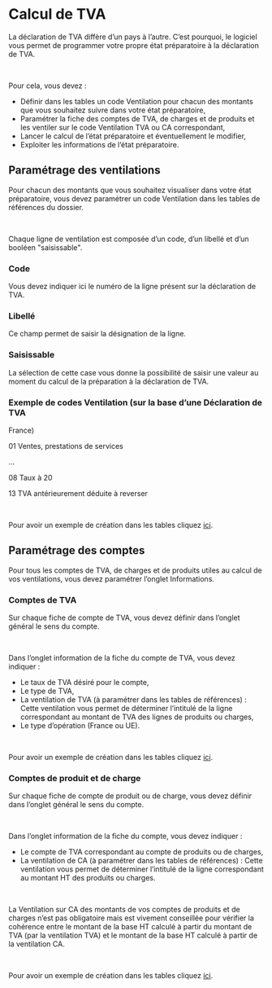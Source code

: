 # Calcul de TVA



La déclaration de TVA diffère d’un pays à l’autre. C’est pourquoi, le 
 logiciel vous permet de programmer votre propre état préparatoire à la 
 déclaration de TVA.


 


Pour cela, vous devez :


* Définir 
 dans les tables un code Ventilation pour chacun des montants que vous 
 souhaitez suivre dans votre état préparatoire,
* Paramétrer 
 la fiche des comptes de TVA, de charges et de produits et les ventiler 
 sur le code Ventilation TVA ou CA correspondant,
* Lancer 
 le calcul de l’état préparatoire et éventuellement le modifier,
* Exploiter 
 les informations de l’état préparatoire.


## Paramétrage des ventilations


Pour chacun des montants que vous souhaitez visualiser dans votre état 
 préparatoire, vous devez paramétrer un code Ventilation dans les tables 
 de références du dossier.


 


Chaque ligne de ventilation est composée d’un code, d’un libellé et 
 d’un booléen "saisissable".


### Code


Vous devez indiquer ici le numéro de la ligne 
 présent sur la déclaration de TVA.


### Libellé


Ce champ permet de saisir la désignation de 
 la ligne.


### Saisissable


La sélection de cette case vous donne la possibilité 
 de saisir une valeur au moment du calcul de la préparation à la déclaration 
 de TVA.


### Exemple de codes Ventilation (sur la base d’une Déclaration de TVA 
 France)


01 Ventes, prestations de services


…


08 Taux à 20


13 TVA antérieurement déduite à reverser


 


Pour avoir un exemple de création dans les tables cliquez [ici](ExempleVentilationTVA.md).


## Paramétrage des comptes


Pour tous les comptes de TVA, de charges et de produits utiles au calcul 
 de vos ventilations, vous devez paramétrer l’onglet Informations.


### Comptes de TVA


Sur chaque fiche de compte de TVA, vous devez définir dans l’onglet 
 général le sens du compte.


 


Dans l’onglet information de la fiche du compte de TVA, vous devez indiquer 
 :


* Le taux 
 de TVA désiré pour le compte,
* Le type 
 de TVA,
* La ventilation 
 de TVA (à paramétrer dans les tables de références) : Cette ventilation 
 vous permet de déterminer l’intitulé de la ligne correspondant au 
 montant de TVA des lignes de produits ou charges,
* Le type 
 d’opération (France ou UE).


 


Pour avoir un exemple de création dans les tables cliquez [ici](ExempleParametrageCompteTVA.md).


### Comptes de produit et de charge


Sur chaque fiche de compte de produit ou de charge, vous devez définir 
 dans l’onglet général le sens du compte.


 


Dans l’onglet information de la fiche du compte, vous devez indiquer 
 :


* Le compte de TVA 
 correspondant au compte de produits ou de charges,
* La ventilation 
 de CA (à paramétrer dans les tables de références) : Cette ventilation 
 vous permet de déterminer l’intitulé de la ligne correspondant au 
 montant HT des produits ou charges.


 


La Ventilation sur CA des montants de vos comptes de produits et de 
 charges n’est pas obligatoire mais est vivement conseillée pour vérifier 
 la cohérence entre le montant de la base HT calculé à partir du montant 
 de TVA (par la ventilation TVA) et le montant de la base HT calculé à 
 partir de la ventilation CA.


 


Pour avoir un exemple de création dans les tables cliquez [ici](ExempleParametrageCompteChargesProduits.md).

